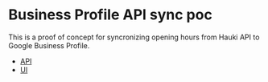 # Business Profile API sync poc

This is a proof of concept for syncronizing opening hours from Hauki API to Google Business Profile.

- [API](./api/README.md)
- [UI](./ui/README.md)
